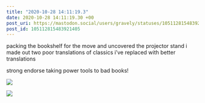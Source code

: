 ```yaml
---
title: "2020-10-28 14:11:19.3"
date: 2020-10-28 14:11:19.30 +00
post_uri: https://mastodon.social/users/gravely/statuses/105112815483921405
post_id: 105112815483921405
---
```

packing the bookshelf for the move and uncovered the projector stand i made out two poor translations of classics i’ve replaced with better translations

strong endorse taking power tools to bad books!


![](/images/105112815272530349.jpg)

![](/images/105112815412241958.jpg)

